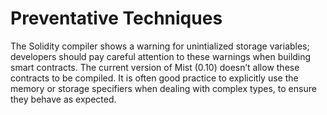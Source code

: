 # Preventative Techniques

The Solidity compiler shows a warning for unintialized storage variables; developers should pay careful attention to these warnings when building smart contracts. The current version of Mist \(0.10\) doesn’t allow these contracts to be compiled. It is often good practice to explicitly use the memory or storage specifiers when dealing with complex types, to ensure they behave as expected.

